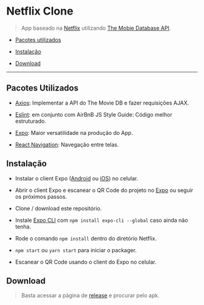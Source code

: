 # Netflix Clone

> App baseado na [Netflix](https://netflix.com) utilizando [The Mobie Database API](https://www.themoviedb.org).

- [Pacotes utilizados](#pacotes-utilizados)

- [Instalação](#instalação)

- [Download](#download)

---

## Pacotes Utilizados

- [Axios](https://github.com/axios/axios): Implementar a API do The Movie DB e fazer requisições AJAX.

- [Eslint](https://eslint.org): em conjunto com AirBnB JS Style Guide: Código melhor estruturado.

- [Expo](https://expo.io): Maior versatilidade na produção do App.

- [React Navigation](https://reactnavigation.org): Navegação entre telas.

## Instalação

- Instalar o client Expo ([Android](https://play.google.com/store/apps/details?id=host.exp.exponent) ou [iOS](https://itunes.apple.com/app/apple-store/id982107779)) no celular.

- Abrir o client Expo e escanear o QR Code do projeto no [Expo](https://expo.io/@sammuel/Netflix) ou seguir os próximos passos.

- Clone / download este repositório.

- Instale [Expo CLI](https://expo.io/learn) com `npm install expo-cli --global` caso ainda não tenha.

- Rode o comando `npm install` dentro do diretório Netflix.

- `npm start` ou `yarn start` para iniciar o packager.

- Escanear o QR Code usando o client do Expo no celular.

## Download

> Basta acessar a página de [release](https://github.com/sammuelgr/netflix-clone/releases) e procurar pelo apk.
